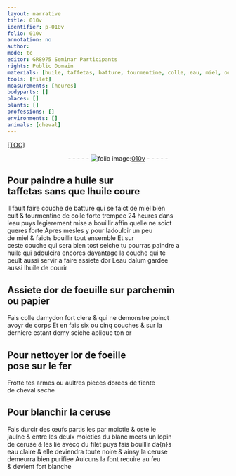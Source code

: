 ```yaml
---
layout: narrative
title: 010v
identifier: p-010v
folio: 010v
annotation: no
author:
mode: tc
editor: GR8975 Seminar Participants
rights: Public Domain
materials: [huile, taffetas, batture, tourmentine, colle, eau, miel, or, eau dalum, or de foeuille, parchemin, papier, colle damydon, or de foeille, fer, fiente de cheval seche, ceruse, œufs partis les par moictie & oste le jaulne & entre les deulx moicties du blanc, eau claire]
tools: [filet]
measurements: [heures]
bodyparts: []
places: []
plants: []
professions: []
environments: []
animals: [cheval]
---
```


<p><a href="{{site.url}}/{{base.url}}/diplomatic/">[TOC]</a></p><div class="folio" align="center">- - - - - <a href="http://gallica.bnf.fr/ark:/12148/btv1b10500001g/f26.image" target="_blank"><img src="https://cu-mkp.github.io/2017-workshop-edition/assets/photo-icon.png" alt="folio image: " style="display:inline-block; margin-bottom:-3px;"/>010v</a> - - - - - </div>  
  

## Pour paindre a <span class="m">huile</span> sur<br/> <span class="m">taffetas</span> <span class="add">sans que l<span class="m">huile</span> coure</span>

 
Il fault faire couche de <span class="m">batture</span> qui se faict <span class="del">de miel bien<br/> cuit & <span class="m">tourmentine</span></span> de <span class="m">colle</span> forte trempee 24 <span class="ms">heures</span> dans<br/> l<span class="m">eau</span> puys legierement mise a bouillir affin quelle ne soict<br/> gueres forte Apres mesles y pour ladoulcir un peu<br/> de <span class="m">miel</span> & faicts bouillir tout ensemble Et sur<br/> ceste couche qui sera bien tost seiche tu pourras paindre a<br/> <span class="m">huile</span> qui adoulcira encores davantage la couche qui te<br/> peult aussi servir a faire assiete d<span class="m">or</span> L<span class="m">eau dalum</span> gardee<br/> aussi l<span class="m">huile</span> de courir
 
 
  

## Assiete d<span class="m">or de foeuille</span> sur <span class="m">parchemin</span><br/> ou <span class="m">papier</span>

 
Fais <span class="m">colle damydon</span> fort clere & qui ne demonstre poinct<br/> avoyr de corps Et en fais six ou cinq couches & sur la<br/> derniere estant demy seiche aplique ton <span class="m">or</span>
 
 
  

## Pour nettoyer l<span class="m">or de foeille</span> <br/> pose sur le <span class="m">fer</span>

 
Frotte tes armes ou aultres pieces dorees de <span class="m">fiente<br/> de <span class="al">cheval</span> seche</span>
 
 
  

## Pour blanchir la <span class="m">ceruse</span>

 
Fais durcir des <span class="m">œufs partis les par moictie & oste le<br/> jaulne & entre les deulx moicties du blanc</span> mects un lopin<br/> de <span class="m">ceruse</span> & les lie avecq du <span class="tl">filet</span> puys fais bouillir da{n}s<br/> <span class="m">eau claire</span> & elle deviendra toute noire & ainsy la <span class="m">ceruse</span><br/> demeurra bien purifiee Aulcuns la font recuire au feu<br/> & devient fort blanche
 
